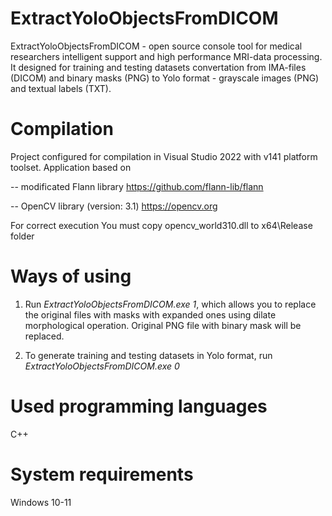 # ExtractYoloObjectsFromDICOM
ExtractYoloObjectsFromDICOM - open source console tool for medical researchers intelligent support and high performance MRI-data processing. It designed for training and testing datasets convertation from IMA-files (DICOM) and binary masks (PNG) to Yolo format - grayscale images (PNG) and textual labels (TXT).

# Compilation
Project configured for compilation in Visual Studio 2022 with v141 platform toolset. Application based on 

-- modificated Flann library https://github.com/flann-lib/flann

-- OpenCV library (version: 3.1) https://opencv.org

For correct execution You must copy opencv_world310.dll to x64\Release folder

# Ways of using
1. Run _ExtractYoloObjectsFromDICOM.exe 1_, which allows you to replace the original files with masks with expanded ones using dilate morphological operation. Original PNG file with binary mask will be replaced.

2. To generate training and testing datasets in Yolo format, run _ExtractYoloObjectsFromDICOM.exe 0_

# Used programming languages
C++

# System requirements
Windows 10-11
